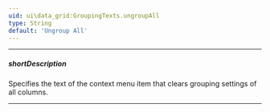 ```yaml
---
uid: ui\data_grid:GroupingTexts.ungroupAll
type: String
default: 'Ungroup All'
---
```

---
##### shortDescription
Specifies the text of the context menu item that clears grouping settings of all columns.

---
